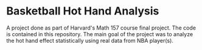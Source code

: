 # Basketball Hot Hand Analysis

A project done as part of Harvard's Math 157 course final project. The code is contained in this repository. The main goal of the project was to analyze the hot hand effect statistically using real data from NBA player(s). 
